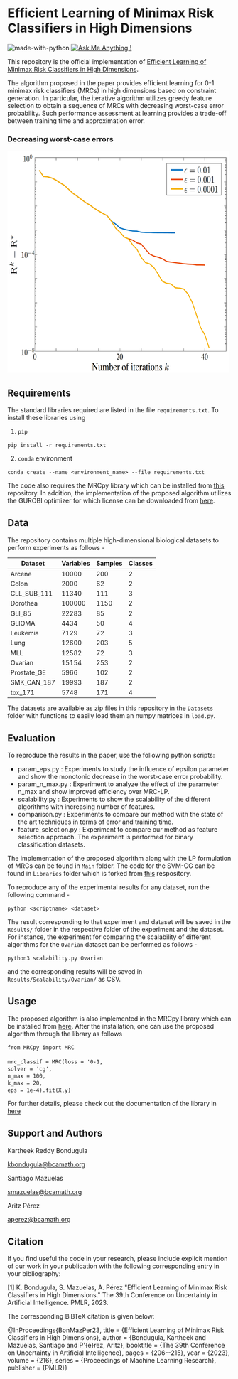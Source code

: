 
# Efficient Learning of Minimax Risk Classifiers in High Dimensions
![made-with-python](https://img.shields.io/badge/Made%20with-Python-1f425f.svg) [![Ask Me Anything !](https://img.shields.io/badge/Ask%20me-anything-1abc9c.svg)](#support-and-authors)

This repository is the official implementation of [Efficient Learning of Minimax Risk Classifiers in High Dimensions](http://arxiv.org/abs/2306.06649). 

The algorithm proposed in the paper provides efficient learning for 0-1 minimax risk classifiers (MRCs) in high dimensions based on constraint generation. In particular, the iterative algorithm utilizes greedy feature selection to obtain a sequence of MRCs with decreasing worst-case error probability. Such performance assessment at learning provides a trade-off between training time and approximation error.

### Decreasing worst-case errors

<img src="decreasing_worst_case_error.gif" width="500" height="500"/>

## Requirements

The standard libraries required are listed in the file `requirements.txt`. To install these libraries using

1) `pip`
```setup
pip install -r requirements.txt
```

2) `conda` environment
```
conda create --name <environment_name> --file requirements.txt
```

The code also requires the MRCpy library which can be installed from [this](https://github.com/MachineLearningBCAM/MRCpy) repository. In addition, the implementation of the proposed algorithm utilizes the GUROBI optimizer for which license can be downloaded from [here](https://www.gurobi.com/academia/academic-program-and-licenses/).

## Data

The repository contains multiple high-dimensional biological datasets to perform experiments as follows - 

Dataset | Variables | Samples | Classes
--- | --- | --- | --- 
Arcene | 10000 | 200 | 2 
Colon | 2000 | 62 | 2
CLL_SUB_111 | 11340 | 111 | 3
Dorothea | 100000 | 1150 | 2
GLI_85 | 22283 | 85 | 2
GLIOMA | 4434 | 50 | 4
Leukemia | 7129 | 72 | 3
Lung | 12600 | 203 | 5
MLL | 12582 | 72 | 3
Ovarian | 15154 | 253 | 2
Prostate_GE | 5966 | 102 | 2
SMK_CAN_187 | 19993 | 187 | 2
tox_171 | 5748 | 171 | 4

The datasets are available as zip files in this repository in the `Datasets` folder with functions to easily load them an numpy matrices in `load.py`.

## Evaluation

To reproduce the results in the paper, use the following python scripts:

* param_eps.py : Experiments to study the influence of epsilon parameter and show the monotonic decrease in the worst-case error probability.
* param_n_max.py : Experiment to analyze the effect of the parameter n_max and show improved efficiency over MRC-LP.
* scalability.py : Experiments to show the scalability of the different algorithms with increasing number of features.
* comparison.py : Experiments to compare our method with the state of the art techniques in terms of error and training time.
* feature_selection.py : Experiment to compare our method as feature selection approach. The experiment is performed for binary classification datasets.

The implementation of the proposed algorithm along with the LP formulation of MRCs can be found in `Main` folder. The code for the SVM-CG can be found in `Libraries` folder which is forked from [this](https://github.com/wanghaoyue123/Column-and-constraint-generation-for-L1-SVM-and-cousins) respository.

To reproduce any of the experimental results for any dataset, run the following command - 

```
python <scriptname> <dataset>
```

The result corresponding to that experiment and dataset will be saved in the `Results/` folder in the respective folder of the experiment and the dataset.
For instance, the experiment for comparing the scalability of different algorithms for the `Ovarian` dataset can be performed as follows - 

```
python3 scalability.py Ovarian
```

and the corresponding results will be saved in `Results/Scalability/Ovarian/` as CSV.

## Usage

The proposed algorithm is also implemented in the MRCpy library which can be installed from [here](https://github.com/MachineLearningBCAM/MRCpy). After the installation, one can use the proposed algorithm through the library as follows 

```
from MRCpy import MRC

mrc_classif = MRC(loss = '0-1, 
solver = 'cg',
n_max = 100,
k_max = 20,
eps = 1e-4).fit(X,y)
```

For further details, please check out the documentation of the library in [here](https://machinelearningbcam.github.io/MRCpy/)

## Support and Authors

Kartheek Reddy Bondugula

kbondugula@bcamath.org

Santiago Mazuelas 

smazuelas@bcamath.org

Aritz Pérez

aperez@bcamath.org

## Citation

If you find useful the code in your research, please include explicit mention of our work in your publication with the following corresponding entry in your bibliography:

[1] K. Bondugula, S. Mazuelas, A. Pérez "Efficient Learning of Minimax Risk Classifiers in High Dimensions." The 39th Conference on Uncertainty in Artificial Intelligence. PMLR, 2023.

The corresponding BiBTeX citation is given below:

@InProceedings{BonMazPer23, title = {Efficient Learning of Minimax Risk Classifiers in High Dimensions}, author = {Bondugula, Kartheek and Mazuelas, Santiago and P\'{e}rez, Aritz}, booktitle = {The 39th Conference on Uncertainty in Artificial Intelligence}, pages = {206--215}, year = {2023}, volume = {216}, series = {Proceedings of Machine Learning Research}, publisher = {PMLR}}

